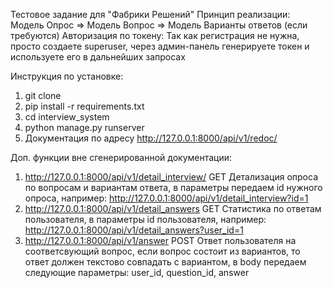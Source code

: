 Тестовое задание для "Фабрики Решений"
Принцип реализации:
Модель Опрос => Модель Вопрос => Модель Варианты ответов (если требуются)
Авторизация по токену:
Так как регистрация не нужна, просто создаете superuser, через админ-панель генерируете токен и используете его в дальнейших запросах



Инструкция по установке:
1) git clone
2) pip install -r requirements.txt
3) cd interview_system
4) python manage.py runserver
5) Документация по адресу http://127.0.0.1:8000/api/v1/redoc/  



Доп. функции вне сгенерированной документации:
1) http://127.0.0.1:8000/api/v1/detail_interview/ GET  Детализация опроса по вопросам и вариантам ответа, в параметры передаем id нужного опроса, например:
   http://127.0.0.1:8000/api/v1/detail_interview?id=1
2) http://127.0.0.1:8000/api/v1/detail_answers GET Статистика по ответам пользователя, в параметры id пользователя, например:
   http://127.0.0.1:8000/api/v1/detail_answers?user_id=1
3) http://127.0.0.1:8000/api/v1/answer POST Ответ пользователя на соответсвующий вопрос, если вопрос состоит из вариантов, то ответ должен текстово совпадать с вариантом, 
 в body передаем следующие параметры: user_id, question_id, answer 
